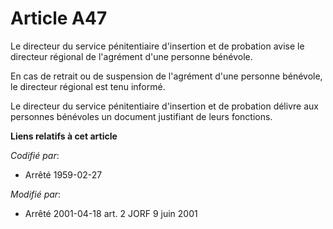 # Article A47

Le directeur du service pénitentiaire d'insertion et de probation avise le directeur régional de l'agrément d'une personne
bénévole.

En cas de retrait ou de suspension de l'agrément d'une personne bénévole, le directeur régional est tenu informé.

Le directeur du service pénitentiaire d'insertion et de probation délivre aux personnes bénévoles un document justifiant de
leurs fonctions.

**Liens relatifs à cet article**

_Codifié par_:

  - Arrêté 1959-02-27

_Modifié par_:

  - Arrêté 2001-04-18 art. 2 JORF 9 juin 2001
